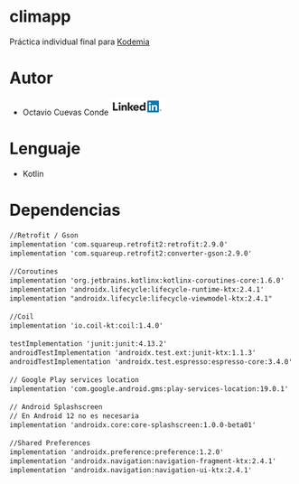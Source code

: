 # climapp
Práctica individual final para [Kodemia](https://kodemia.mx)

# Autor
* Octavio Cuevas Conde
[![An old rock in the desert](/linkedin.png "Linkedin Octavio Cuevas")](https://www.linkedin.com/in/octavio-cuevas/)

# Lenguaje
* Kotlin

# Dependencias
    //Retrofit / Gson
    implementation 'com.squareup.retrofit2:retrofit:2.9.0'
    implementation 'com.squareup.retrofit2:converter-gson:2.9.0'

    //Coroutines
    implementation 'org.jetbrains.kotlinx:kotlinx-coroutines-core:1.6.0'
    implementation 'androidx.lifecycle:lifecycle-runtime-ktx:2.4.1'
    implementation "androidx.lifecycle:lifecycle-viewmodel-ktx:2.4.1"

    //Coil
    implementation 'io.coil-kt:coil:1.4.0'

    testImplementation 'junit:junit:4.13.2'
    androidTestImplementation 'androidx.test.ext:junit-ktx:1.1.3'
    androidTestImplementation 'androidx.test.espresso:espresso-core:3.4.0'

    // Google Play services location
    implementation 'com.google.android.gms:play-services-location:19.0.1'

    // Android Splashscreen
    // En Android 12 no es necesaria
    implementation 'androidx.core:core-splashscreen:1.0.0-beta01'

    //Shared Preferences
    implementation 'androidx.preference:preference:1.2.0'
    implementation 'androidx.navigation:navigation-fragment-ktx:2.4.1'
    implementation 'androidx.navigation:navigation-ui-ktx:2.4.1'

